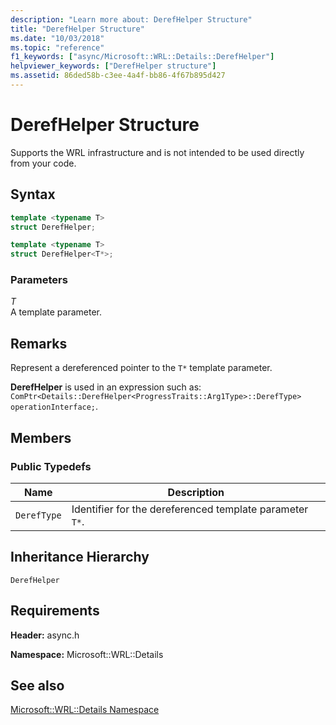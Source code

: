 ```yaml
---
description: "Learn more about: DerefHelper Structure"
title: "DerefHelper Structure"
ms.date: "10/03/2018"
ms.topic: "reference"
f1_keywords: ["async/Microsoft::WRL::Details::DerefHelper"]
helpviewer_keywords: ["DerefHelper structure"]
ms.assetid: 86ded58b-c3ee-4a4f-bb86-4f67b895d427
---
```

# DerefHelper Structure

Supports the WRL infrastructure and is not intended to be used directly from your code.

## Syntax

```cpp
template <typename T>
struct DerefHelper;

template <typename T>
struct DerefHelper<T*>;
```

### Parameters

*T*<br/>
A template parameter.

## Remarks

Represent a dereferenced pointer to the `T*` template parameter.

**DerefHelper** is used in an expression such as: `ComPtr<Details::DerefHelper<ProgressTraits::Arg1Type>::DerefType> operationInterface;`.

## Members

### Public Typedefs

|Name|Description|
|----------|-----------------|
|`DerefType`|Identifier for the dereferenced template parameter `T*`.|

## Inheritance Hierarchy

`DerefHelper`

## Requirements

**Header:** async.h

**Namespace:** Microsoft::WRL::Details

## See also

[Microsoft::WRL::Details Namespace](microsoft-wrl-details-namespace.md)
